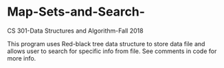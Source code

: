 # Map-Sets-and-Search-

CS 301-Data Structures and Algorithm-Fall 2018 

This program uses Red-black tree data structure to store data file and allows user to search for specific info from file. 
See comments in code for more info. 
